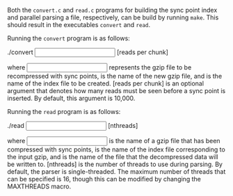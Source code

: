 Both the ```convert.c``` and ```read.c``` programs for building the sync point index and
parallel parsing a file, respectively, can be build by running ```make```. This should
result in the executables ```convert``` and ```read```.

Running the ```convert``` program is as follows:

./convert <input gz> <output gz> <idx> [reads per chunk]

where <input gz> represents the gzip file to be recompressed with sync points, 
<output gz> is the name of the new gzip file, and <idx> is the name of the
index file to be created. [reads per chunk] is an optional argument that denotes
how many reads must be seen before a sync point is inserted. By default, this
argument is 10,000.

Running the ```read``` program is as follows:

./read <input gz> <idx> <output> [nthreads]

where <input gz> is the name of a gzip file that has been compressed with
sync points, <idx> is the name of the index file corresponding to the input
gzip, and <output> is the name of the file that the decompressed data will
be written to. [nthreads] is the number of threads to use during parsing.
By default, the parser is single-threaded. The maximum number of threads
that can be specified is 16, though this can be modified by changing the
MAXTHREADS macro.
